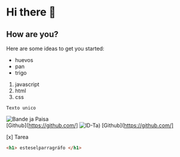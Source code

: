 # Hi there 👋
## How are you?



Here are some ideas to get you started:

- huevos
- pan
- trigo


1. javascript
2. html
3. css


~~~~
Texto unico
~~~~

![Bande ja Paisa]([https://cdn.colombia.com/gastronomia/2011/08/02/bandeja-paisa-1616.webp)<br>
[Github](https://github.com/]
![lD-Ta](https://www.elfutbolero.com.co/__export/1651627528898/sites/elfutboleromx/img/2022/05/03/befunky-collage_x29x_1.jpg_1169307048.jpg))
[Github](https://github.com/]


[x] Tarea

 ```html 
<h1> esteselparragráfo </h1> 
```
